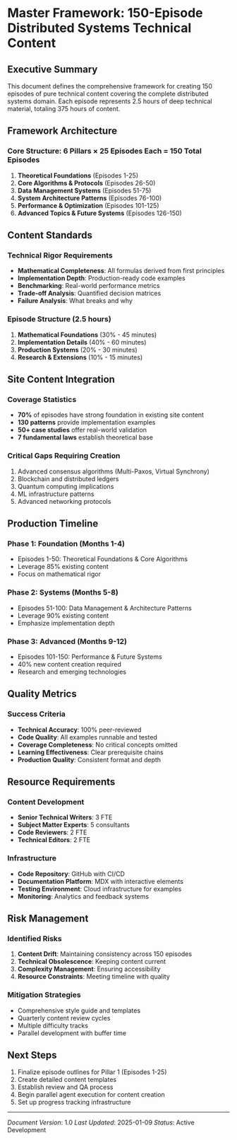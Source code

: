 # Master Framework: 150-Episode Distributed Systems Technical Content

## Executive Summary

This document defines the comprehensive framework for creating 150 episodes of pure technical content covering the complete distributed systems domain. Each episode represents 2.5 hours of deep technical material, totaling 375 hours of content.

## Framework Architecture

### Core Structure: 6 Pillars × 25 Episodes Each = 150 Total Episodes

1. **Theoretical Foundations** (Episodes 1-25)
2. **Core Algorithms & Protocols** (Episodes 26-50)
3. **Data Management Systems** (Episodes 51-75)
4. **System Architecture Patterns** (Episodes 76-100)
5. **Performance & Optimization** (Episodes 101-125)
6. **Advanced Topics & Future Systems** (Episodes 126-150)

## Content Standards

### Technical Rigor Requirements
- **Mathematical Completeness**: All formulas derived from first principles
- **Implementation Depth**: Production-ready code examples
- **Benchmarking**: Real-world performance metrics
- **Trade-off Analysis**: Quantified decision matrices
- **Failure Analysis**: What breaks and why

### Episode Structure (2.5 hours)
1. **Mathematical Foundations** (30% - 45 minutes)
2. **Implementation Details** (40% - 60 minutes)
3. **Production Systems** (20% - 30 minutes)
4. **Research & Extensions** (10% - 15 minutes)

## Site Content Integration

### Coverage Statistics
- **70%** of episodes have strong foundation in existing site content
- **130 patterns** provide implementation examples
- **50+ case studies** offer real-world validation
- **7 fundamental laws** establish theoretical base

### Critical Gaps Requiring Creation
1. Advanced consensus algorithms (Multi-Paxos, Virtual Synchrony)
2. Blockchain and distributed ledgers
3. Quantum computing implications
4. ML infrastructure patterns
5. Advanced networking protocols

## Production Timeline

### Phase 1: Foundation (Months 1-4)
- Episodes 1-50: Theoretical Foundations & Core Algorithms
- Leverage 85% existing content
- Focus on mathematical rigor

### Phase 2: Systems (Months 5-8)
- Episodes 51-100: Data Management & Architecture Patterns
- Leverage 90% existing content
- Emphasize implementation depth

### Phase 3: Advanced (Months 9-12)
- Episodes 101-150: Performance & Future Systems
- 40% new content creation required
- Research and emerging technologies

## Quality Metrics

### Success Criteria
- **Technical Accuracy**: 100% peer-reviewed
- **Code Quality**: All examples runnable and tested
- **Coverage Completeness**: No critical concepts omitted
- **Learning Effectiveness**: Clear prerequisite chains
- **Production Quality**: Consistent format and depth

## Resource Requirements

### Content Development
- **Senior Technical Writers**: 3 FTE
- **Subject Matter Experts**: 5 consultants
- **Code Reviewers**: 2 FTE
- **Technical Editors**: 2 FTE

### Infrastructure
- **Code Repository**: GitHub with CI/CD
- **Documentation Platform**: MDX with interactive elements
- **Testing Environment**: Cloud infrastructure for examples
- **Monitoring**: Analytics and feedback systems

## Risk Management

### Identified Risks
1. **Content Drift**: Maintaining consistency across 150 episodes
2. **Technical Obsolescence**: Keeping content current
3. **Complexity Management**: Ensuring accessibility
4. **Resource Constraints**: Meeting timeline with quality

### Mitigation Strategies
- Comprehensive style guide and templates
- Quarterly content review cycles
- Multiple difficulty tracks
- Parallel development with buffer time

## Next Steps

1. Finalize episode outlines for Pillar 1 (Episodes 1-25)
2. Create detailed content templates
3. Establish review and QA process
4. Begin parallel agent execution for content creation
5. Set up progress tracking infrastructure

---

*Document Version*: 1.0
*Last Updated*: 2025-01-09
*Status*: Active Development